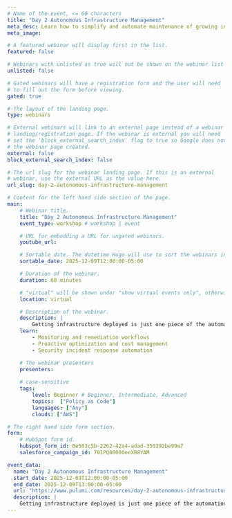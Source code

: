 ```yaml
---
# Name of the event, <= 60 characters
title: "Day 2 Autonomous Infrastructure Management"
meta_desc: Learn how to simplify and automate maintenance of growing infrastructure inventory with monitoring, remediation, and optimization workflows.
meta_image:

# A featured webinar will display first in the list.
featured: false

# Webinars with unlisted as true will not be shown on the webinar list
unlisted: false

# Gated webinars will have a registration form and the user will need
# to fill out the form before viewing.
gated: true

# The layout of the landing page.
type: webinars

# External webinars will link to an external page instead of a webinar
# landing/registration page. If the webinar is external you will need
# set the 'block_external_search_index' flag to true so Google does not index
# the webinar page created.
external: false
block_external_search_index: false

# The url slug for the webinar landing page. If this is an external
# webinar, use the external URL as the value here.
url_slug: day-2-autonomous-infrastructure-management

# Content for the left hand side section of the page.
main:
    # Webinar title.
    title: "Day 2 Autonomous Infrastructure Management"
    event_type: workshop # workshop | event

    # URL for embedding a URL for ungated webinars.
    youtube_url: 

    # Sortable date. The datetime Hugo will use to sort the webinars in date order.
    sortable_date: 2025-12-09T12:00:00-05:00

    # Duration of the webinar.
    duration: 60 minutes

    # "virtual" will be shown under "show virtual events only", otherwise shown as City, State (seattle, wa)
    location: virtual

    # Description of the webinar.
    description: |
        Getting infrastructure deployed is just one piece of the automation puzzle. The next question is: how do teams maintain a growing inventory of infrastructure in the long term? Infrastructure can drift from the latest standards due to manual intervention or the adoption of new, more stringent requirements. In this session, we'll dive into day 2 operations to show you how to simplify and automate maintenance - even as the number of resources you manage is expanding.
    learn:
        - Monitoring and remediation workflows
        - Proactive optimization and cost management
        - Security incident response automation

    # The webinar presenters
    presenters:
    
    # case-sensitive
    tags:
        level: Beginner # Beginner, Intermediate, Advanced
        topics:  ["Policy as Code"]
        languages: ["Any"]
        clouds: ["AWS"]

# The right hand side form section.
form:
    # HubSpot form id.
    hubspot_form_id: 8e503c5b-2262-42a4-adad-350392be99e7
    salesforce_campaign_id: 701PQ00000eeXB8YAM

event_data:
  name: "Day 2 Autonomous Infrastructure Management"
  start_date: 2025-12-09T12:00:00-05:00
  end_date: 2025-12-09T13:00:00-05:00
  url: "https://www.pulumi.com/resources/day-2-autonomous-infrastructure-management/"
  description: |
    Getting infrastructure deployed is just one piece of the automation puzzle. The next question is: how do teams maintain a growing inventory of infrastructure in the long term? Infrastructure can drift from the latest standards due to manual intervention or the adoption of new, more stringent requirements. In this session, we'll dive into day 2 operations to show you how to simplify and automate maintenance - even as the number of resources you manage is expanding.
---
```

